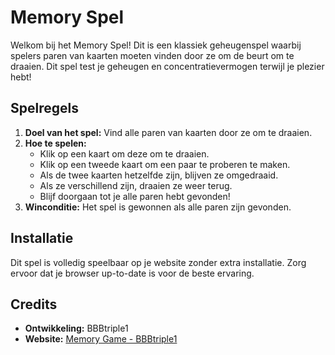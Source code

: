 # Memory Spel

Welkom bij het Memory Spel! Dit is een klassiek geheugenspel waarbij spelers paren van kaarten moeten vinden door ze om de beurt om te draaien. Dit spel test je geheugen en concentratievermogen terwijl je plezier hebt!

## Spelregels

1. **Doel van het spel:** Vind alle paren van kaarten door ze om te draaien.
2. **Hoe te spelen:**
   - Klik op een kaart om deze om te draaien.
   - Klik op een tweede kaart om een paar te proberen te maken.
   - Als de twee kaarten hetzelfde zijn, blijven ze omgedraaid.
   - Als ze verschillend zijn, draaien ze weer terug.
   - Blijf doorgaan tot je alle paren hebt gevonden!
3. **Winconditie:** Het spel is gewonnen als alle paren zijn gevonden.

## Installatie

Dit spel is volledig speelbaar op je website zonder extra installatie. Zorg ervoor dat je browser up-to-date is voor de beste ervaring.

## Credits

- **Ontwikkeling:** BBBtriple1
- **Website:** [Memory Game - BBBtriple1]([[https://memorygame.bbbtriple1.com])
